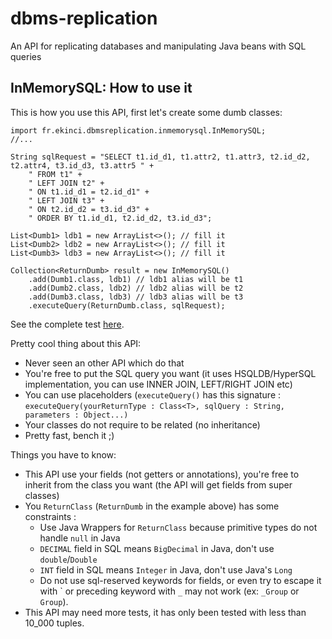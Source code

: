 # dbms-replication
An API for replicating databases and manipulating Java beans with SQL queries


## InMemorySQL: How to use it

This is how you use this API, first let's create some dumb classes:

```
import fr.ekinci.dbmsreplication.inmemorysql.InMemorySQL;
//...

String sqlRequest = "SELECT t1.id_d1, t1.attr2, t1.attr3, t2.id_d2, t2.attr4, t3.id_d3, t3.attr5 " +
    " FROM t1" +
    " LEFT JOIN t2" +
    " ON t1.id_d1 = t2.id_d1" +
    " LEFT JOIN t3" +
    " ON t2.id_d2 = t3.id_d3" +
    " ORDER BY t1.id_d1, t2.id_d2, t3.id_d3";

List<Dumb1> ldb1 = new ArrayList<>(); // fill it
List<Dumb2> ldb2 = new ArrayList<>(); // fill it
List<Dumb3> ldb3 = new ArrayList<>(); // fill it

Collection<ReturnDumb> result = new InMemorySQL()
    .add(Dumb1.class, ldb1) // ldb1 alias will be t1
    .add(Dumb2.class, ldb2) // ldb2 alias will be t2
    .add(Dumb3.class, ldb3) // ldb3 alias will be t3
    .executeQuery(ReturnDumb.class, sqlRequest);
```

See the complete test [here](https://github.com/eau-de-la-seine/dbms-replication/blob/master/src/test/java/fr/ekinci/inmemory/test/MainTest.java).

Pretty cool thing about this API:

* Never seen an other API which do that
* You're free to put the SQL query you want (it uses HSQLDB/HyperSQL implementation, you can use INNER JOIN, LEFT/RIGHT JOIN etc)
* You can use placeholders (`executeQuery()` has this signature : `executeQuery(yourReturnType : Class<T>, sqlQuery : String, parameters : Object...)`
* Your classes do not require to be related (no inheritance)
* Pretty fast, bench it ;)


Things you have to know:

* This API use your fields (not getters or annotations), you're free to inherit from the class you want (the API will get fields from super classes)
* You `ReturnClass` (`ReturnDumb` in the example above) has some constraints :
    * Use Java Wrappers for `ReturnClass` because primitive types do not handle `null` in Java
    * `DECIMAL` field in SQL means `BigDecimal` in Java, don't use `double`/`Double`
    * `INT` field in SQL means `Integer` in Java, don't use Java's `Long`
    * Do not use sql-reserved keywords for fields, or even try to escape it with \` or preceding keyword with `_` may not work (ex: `_Group` or ``Group``).
* This API may need more tests, it has only been tested with less than 10_000 tuples.

